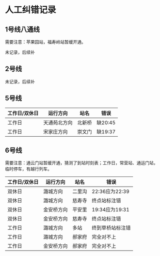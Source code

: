 # 人工纠错记录

## 1号线八通线

需要注意：苹果园站，福寿岭站暂缓开通。

未记录，后续补

## 2号线

未记录，后续补

## 5号线

|工作日/双休日|运行方向|站名|错误|
|---|---|---|---|
|工作日|天通苑北方向|北新桥|缺20:45|
|工作日|宋家庄方向|崇文门|缺19:37|

## 6号线

需要注意：通云门站暂缓开通，猜测了到站时刻表；工作日，常营站、通运门站，临时停车，有越行列车。

|工作日/双休日|运行方向|站名|错误|
|---|---|---|---|
|双休日|潞城方向|二里沟|22:36应为22:39|
|双休日|潞城方向|慈寿寺|终点站标注错|
|双休日|金安桥方向|平安里|19:34应为19:31|
|双休日|金安桥方向|慈寿寺|终点站标注错|
|工作日|潞城方向|多站|终到草桥站标注错|
|工作日|潞城方向|郝家府|完全对不上|
|工作日|金安桥方向|郝家府|完全对不上|
